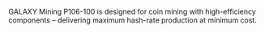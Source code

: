 GALAXY Mining P106-100 is designed for coin mining with high-efficiency components – delivering maximum hash-rate production at minimum cost.
